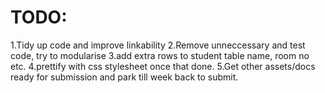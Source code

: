 # TODO:
1.Tidy up code and improve linkability
2.Remove unneccessary and test code, try to modularise
3.add extra rows to student table name, room no etc.
4.prettify with css stylesheet once that done.
5.Get other assets/docs ready for submission and park till week back to submit.
